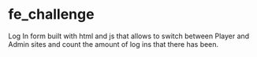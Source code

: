 # fe_challenge
Log In form built with html and js that allows to switch between Player and Admin sites and count the amount of log ins that there has been.
